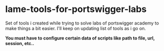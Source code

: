 # lame-tools-for-portswigger-labs
Set of tools i created while trying to solve labs of portswigger academy to make things a bit easier.
I'll keep on updating list of tools as i go on.

**You must have to configure certain data of scripts like path to file, url, session, etc..**
